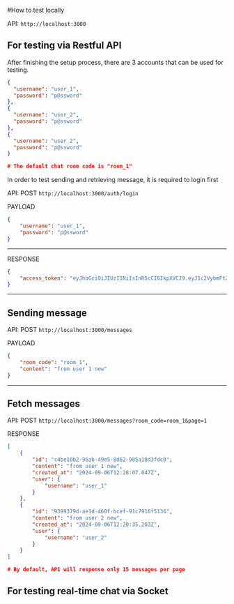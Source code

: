 #How to test locally

API: `http://localhost:3000`

## For testing via Restful API
After finishing the setup process, there are 3 accounts that can be used for testing.

```json
{
  "username": "user_1",
  "password": "p@ssword"
},
{
  "username": "user_2",
  "password": "p@ssword"
},
{
  "username": "user_2",
  "password": "p@ssword"
}

# The default chat room code is "room_1"
```

In order to test sending and retrieving message, it is required to login first

API: POST `http://localhost:3000/auth/login`

PAYLOAD

```json
{
    "username": "user_1",
    "password": "p@ssword"
}
```
---

RESPONSE
```json
{
    "access_token": "eyJhbGciOiJIUzI1NiIsInR5cCI6IkpXVCJ9.eyJ1c2VybmFtZSI6InVzZXIxIiwiaWF0IjoxNzI1NTU3Njg3LCJleHAiOjE3MjU1NTgyODd9.65aebgj8VOq_mKMryUbHg23sPm79wAY9vsphHY8yZcI"
}
```

---

## Sending message

API: POST `http://localhost:3000/messages`

PAYLOAD
```json
{
    "room_code": "room_1",
    "content": "from user 1 new"
}
```

---

## Fetch messages

API: POST `http://localhost:3000/messages?room_code=room_1&page=1`

RESPONSE
```json
[
    {
        "id": "c4be10b2-96ab-49e5-8d62-985a18d3fdc0",
        "content": "from user 1 new",
        "created_at": "2024-09-06T12:28:07.047Z",
        "user": {
            "username": "user_1"
        }
    },
    {
        "id": "9399379d-ae1d-460f-bcef-91c7916f5136",
        "content": "from user 2 new",
        "created_at": "2024-09-06T12:20:35.203Z",
        "user": {
            "username": "user_2"
        }
    }
]

# By default, API will response only 15 messages per page
```

## For testing real-time chat via Socket
